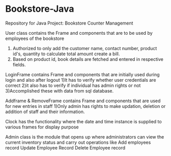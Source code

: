 # Bookstore-Java
Repository for Java Project:
Bookstore Counter Management

User class contains the Frame and components that are to be used by employees of the bookstore
1) Authorized to only add the customer name, contact number, product id's, quantity to calculate total amount create a bill.
2) Based on product id, book details are fetched and entered in respective fields.

LoginFrame contains Frame and components that are initially used during login and also after logout
1)It has to verify whether user credentials are correct
2)it also has to verify if individual has admin rights or not
3)Accomplished these with data from sql database.

Addframe & RemoveFrame contains Frame and components that are used for new entries in staff
1)Only admin has rights to make updation, deletion or addition of staff and their information.

Clock has the functionality where the date and time instance is supplied to various frames for display purpose

Admin class is the module that opens up where administrators can view the current inventory status and carry out operations like
Add employees record
Update Employee Record
Delete Employee record

